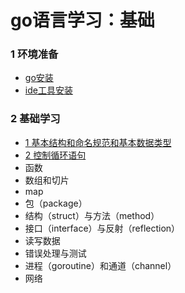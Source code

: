 # go语言学习：基础

### 1 环境准备

- [go安装](https://github.com/fatjerot/goStudyBasic/blob/master/000pre_env/1_go_install.md)
- [ide工具安装](https://github.com/fatjerot/goStudyBasic/blob/master/000pre_env/2_vscode_go.md)

### 2 基础学习

- [1 基本结构和命名规范和基本数据类型](https://github.com/fatjerot/goStudyBasic/blob/master/001basic_datatype/README.md)
- [2 控制循环语句]()
- 函数
- 数组和切片
- map
- 包（package）
- 结构（struct）与方法（method）
- 接口（interface）与反射（reflection）
- 读写数据
- 错误处理与测试
- 进程（goroutine）和通道（channel）
- 网络